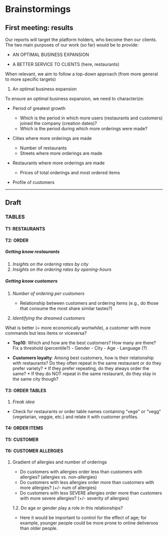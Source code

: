 # Brainstormings

## First meeting: results

Our reports will target the platform holders, who become then our clients. The two main purposes of our work (so far) would be to provide:

- AN OPTIMAL BUSINESS EXPANSION 

- A BETTER SERVICE TO CLIENTS (here, restaurants)

When relevant, we aim to follow a top-down approach (from more general to more specific targets)

1. An optimal business expansion

To ensure an optimal business expansion, we need to characterize:

- Period of greatest growth
   * Which is the period in which more users (restaurants and customers) joined the company (creation dates)? 
   * Which is the period during which more orderings were made?

- Cities where more orderings are made
   * Number of restaurants
   * Streets where more orderings are made
   
- Restaurants where more orderings are made
   * Prices of total orderings and most ordered items

- Profile of customers

___

## Draft 

### TABLES

#### T1: RESTAURANTS

#### T2: ORDER

##### Getting know restaurants

1. _Insights on the ordering rates by city_
2. _Insights on the ordering rates by opening-hours_


##### Getting know customers
1. _Number of ordering per customers_
   
    - Relationship between customers and ordering items (e.g., do those that consume the most share similar tastes?)
    

2. _Identifying the dreamed customers_

What is better (= more economically wortwhile), a customer with more commands but less items or viceversa?
    
- **Top10**: Which and how are the best customers? How many are there? Fix a threshold (percentile?)
        - Gender
        - City
        - Age
        - Language (?)
    
- **Customers loyalty**: Among best customers, how is their relationship with restaurants? Do they often repeat in the same restaurant or do they prefer variety? 
        * If they prefer repeating, do they always order the same?
        * If they do NOT repeat in the same restaurant, do they stay in the same city though?

   
#### T3: ORDER TABLES

1. _Freak idea_

- Check for restaurants or order table names containing "vege" or "vegg" (vegetarian, veggie, etc.) and relate it with customer profiles.

#### T4: ORDER ITEMS


#### T5: CUSTOMER

#### T6: CUSTOMER ALLERGIES

1. Gradient of allergies and number of orderings
    - Do customers with allergies order less than customers with allergies? (allergies vs. non-allergies)
    - Do customers with less allergies order more than customers with more allergies? (+/- num of allergies)
    - Do customers with less SEVERE allergies order more than customers with more severe allergies? (+/- severity of allergies)
    
    1.2. Do age or gender play a role in this relationships? 
    - Here it would be important to control for the effect of age; for example, younger people could be more prone to online deliveroos than older people. 
